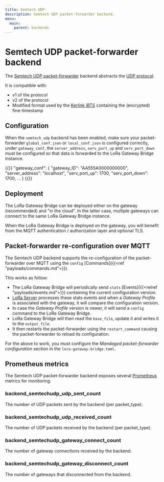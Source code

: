 ```yaml
---
title: Semtech UDP
description: Semtech UDP packet-forwarder backend.
menu:
  main:
    parent: backends
---
```


# Semtech UDP packet-forwarder backend

The [Semtech UDP packet-forwarder](https://github.com/lora-net/packet_forwarder)
backend abstracts the [UDP protocol](https://github.com/Lora-net/packet_forwarder/blob/master/PROTOCOL.TXT).

It is compatible with:

* v1 of the protocol
* v2 of the protocol
* Modified format used by the [Kerlink iBTS](https://www.kerlink.com/product/wirnet-ibts/)
  containing the (encrypted) fine-timestamp

## Configuration

When the `semtech_udp` backend has been enabled, make sure your packet-forwarder
`global_conf.json` or `local_conf.json` is configured correctly, under `gateway_conf`,
the `server_address`, `serv_port_up` and `serv_port_down` must be configured so
that data is forwarded to the LoRa Gateway Bridge instance.

{{<highlight text>}}
"gateway_conf": {
	"gateway_ID": "AA555A0000000000",
	"server_address": "localhost",
	"serv_port_up": 1700,
	"serv_port_down": 1700,
	...
}
{{</highlight>}}

## Deployment

The LoRa Gateway Bridge can be deployed either on the gateway (recommended)
and "in the cloud". In the latter case, multiple gateways can connect to the
same LoRa Gateway Bridge instance.

When the LoRa Gateway Bridge is deployed on the gateway, you will benefit from
the MQTT authentication / authorization layer and optional TLS.

## Packet-forwarder re-configuration over MQTT

The Semtech UDP backend supports the re-configuration of the packet-forwarder
over MQTT using the `config` [Commands]({{<ref "payloads/commands.md">}}).

This works as follow:

* The LoRa Gateway Bridge will periodically send `stats` [Events]({{<relref "payloads/events.md">}})
  containing the current configuration version.
* [LoRa Server](/loraserver/) processes these stats events and when a _Gateway Profile_
  is associated with the gateway, it will compare the configuration version.
* In case the _Gateway Profile_ version is newer, it will send a `config`
  command to the LoRa Gateway Bridge.
* LoRa Gateway Bridge will then read the `base_file`, update it and writes it
  to the `output_file`.
* It then restarts the packet-forwarder using the `restart_command` causing the
  packet-forwarder to reload its configuration.

For the above to work, you must configure the _Mandaged packet-forwarder configuration_
section in the `lora-gateway-bridge.toml`.

## Prometheus metrics

The Semtech UDP packet-forwarder backend exposes several [Prometheus](https://prometheus.io/)
metrics for monitoring.

### backend_semtechudp_udp_sent_count

The number of UDP packets sent by the backend (per packet_type).


### backend_semtechudp_udp_received_count

The number of UDP packets received by the backend (per packet_type).

### backend_semtechudp_gateway_connect_count

The number of gateway connections received by the backend.

### backend_semtechudp_gateway_disconnect_count

The number of gateways that disconnected from the backend.
